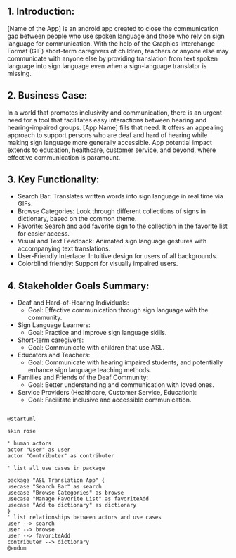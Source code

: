 ## 1. Introduction:

 [Name of the App] is an android app created to close the communication gap between people who use spoken language and those who rely on sign language for communication. With the help of the Graphics Interchange Format (GIF) short-term caregivers of children, teachers or anyone else may communicate with anyone else by providing translation from text spoken language into sign language even when a sign-language translator is missing. 

## 2. Business Case:

 In a world that promotes inclusivity and communication, there is an urgent need for a tool that facilitates easy interactions between hearing and hearing-impaired groups. [App Name] fills that need. It offers an appealing approach to support persons who are deaf and hard of hearing while making sign language more generally accessible. App potential impact extends to education, healthcare, customer service, and beyond, where effective communication is paramount.

## 3. Key Functionality:
- Search Bar: Translates written words into sign language in real time via GIFs.
- Browse Categories: Look through different collections of signs in dictionary, based on the common theme.
- Favorite: Search and add favorite sign to the collection in the favorite list for easier access.
- Visual and Text Feedback: Animated sign language gestures with accompanying text translations.
- User-Friendly Interface: Intuitive design for users of all backgrounds.
- Colorblind friendly: Support for visually impaired users.


## 4. Stakeholder Goals Summary:

- Deaf and Hard-of-Hearing Individuals:
  - Goal: Effective communication through sign language with the community.
 - Sign Language Learners:
   - Goal: Practice and improve sign language skills.
- Short-term caregivers:
  - Goal: Communicate with children that use ASL.
- Educators and Teachers:
  - Goal: Communicate with hearing impaired students, and potentially enhance sign language teaching methods.
- Families and Friends of the Deaf Community:
  - Goal: Better understanding and communication with loved ones.
- Service Providers (Healthcare, Customer Service, Education):
  - Goal: Facilitate inclusive and accessible communication.

```plantuml

@startuml

skin rose 

' human actors
actor "User" as user
actor "Contributer" as contributer

' list all use cases in package

package "ASL Translation App" {
usecase "Search Bar" as search
usecase "Browse Categories" as browse
usecase "Manage Favorite List" as favoriteAdd
usecase "Add to dictionary" as dictionary 
}
' list relationships between actors and use cases
user --> search
user --> browse
user --> favoriteAdd
contributer --> dictionary
@endum
```






